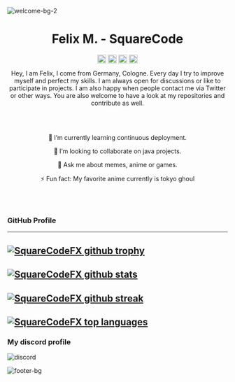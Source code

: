 ![welcome-bg-2](https://user-images.githubusercontent.com/50290580/124369381-11ed1800-dc74-11eb-90a9-2ff2073c3b97.jpg)

<p align="center"> <h1 align="center"> Felix M. - SquareCode </h1> </p>
<p align="center">
<a href="https://github.com/squarecodefx" target="_blank"><img align="center" src="https://cdn.jsdelivr.net/npm/simple-icons@3.0.1/icons/github.svg" alt="SquareCode" height="20" width="20" /></a>
<a href="https://twitter.com/squarekot" target="_blank"><img align="center" src="https://cdn.jsdelivr.net/npm/simple-icons@3.0.1/icons/twitter.svg" alt="SquareCode" height="20" width="20" /></a>
<a href="http://instagram.com/squarekot" target="_blank"><img align="center" src="https://cdn.jsdelivr.net/npm/simple-icons@3.0.1/icons/instagram.svg" alt="SquareCode" height="20" width="20" /></a>	
<a href="https://www.twitch.tv/SquareCodeFX" target="_blank"><img align="center" src="https://cdn.jsdelivr.net/npm/simple-icons@3.0.1/icons/twitch.svg" alt="SquareCode" height="20" width="20" /></a>	
</p>

<p align="center">Hey, I am Felix, I come from Germany, Cologne. Every day I try to improve myself and perfect my skills. I am always open for discussions or like to participate in projects. I am also happy when people contact me via Twitter or other ways. You are also welcome to have a look at my repositories and contribute as well.</p>

<br> </br>

<!--🔭 I’m currently working on opensource project [name](https://github.com/SquareCodeFX/)-->

<p align="center">🌱 I’m currently learning continuous deployment.</p>

<p align="center">👯 I’m looking to collaborate on java projects.</p>

<p align="center">💬 Ask me about memes, anime or games.</p>

<p align="center">⚡ Fun fact: My favorite anime currently is tokyo ghoul</p>

<br> </br>

### GitHub Profile
---
[![SquareCodeFX github trophy](https://github-profile-trophy.vercel.app/?username=SquareCodeFX&theme=tokyonight&row=1)](https://github.com/ryo-ma/github-profile-trophy)
---
[![SquareCodeFX github stats](https://github-readme-stats.vercel.app/api?username=SquareCodeFX&theme=dark&layout=compact)](https://github.com/anuraghazra/github-readme-stats)
---
[![SquareCodeFX github streak](https://github-readme-streak-stats.herokuapp.com/?user=SquareCodeFX&theme=dark&layout=compact)](https://github.com/DenverCoder1/github-readme-streak-stats)
---
[![SquareCodeFX top languages](https://github-readme-stats.vercel.app/api/top-langs/?username=SquareCodeFX&theme=dark&layout=compact)](https://github.com/anuraghazra/github-readme-stats)
---

### My discord profile
![discord](https://discord.c99.nl/widget/theme-3/477939443773472768.png)

![footer-bg](https://user-images.githubusercontent.com/50290580/124369382-144f7200-dc74-11eb-807a-f10a7a502dd9.jpg)
